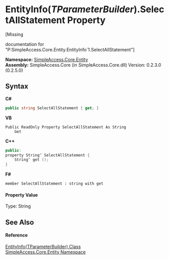 # EntityInfo(*TParameterBuilder*).SelectAllStatement Property 
 

\[Missing <summary> documentation for "P:SimpleAccess.Core.Entity.EntityInfo`1.SelectAllStatement"\]

**Namespace:**&nbsp;<a href="N_SimpleAccess_Core_Entity">SimpleAccess.Core.Entity</a><br />**Assembly:**&nbsp;SimpleAccess.Core (in SimpleAccess.Core.dll) Version: 0.2.3.0 (0.2.5.0)

## Syntax

**C#**<br />
``` C#
public string SelectAllStatement { get; }
```

**VB**<br />
``` VB
Public ReadOnly Property SelectAllStatement As String
	Get
```

**C++**<br />
``` C++
public:
property String^ SelectAllStatement {
	String^ get ();
}
```

**F#**<br />
``` F#
member SelectAllStatement : string with get

```


#### Property Value
Type: String

## See Also


#### Reference
<a href="T_SimpleAccess_Core_Entity_EntityInfo_1">EntityInfo(TParameterBuilder) Class</a><br /><a href="N_SimpleAccess_Core_Entity">SimpleAccess.Core.Entity Namespace</a><br />